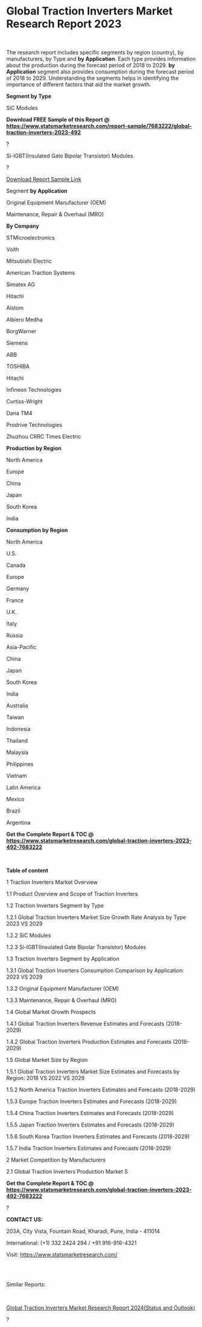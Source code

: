 <h1>Global Traction Inverters Market Research Report 2023</h1><br/><p>The research report includes specific segments by region (country), by manufacturers, by Type and <strong>by Application</strong>. Each type provides information about the production during the forecast period of 2018 to 2029. <strong>by Application</strong> segment also provides consumption during the forecast period of 2018 to 2029. Understanding the segments helps in identifying the importance of different factors that aid the market growth.</p>
 
 
 
 <p><strong>Segment by Type</strong></p>
 
 
 
 <p>SiC Modules</p>
 
 
 
 <div><b>Download FREE Sample of this Report @ <a href="https://www.statsmarketresearch.com/download-free-sample/7683222/global-traction-inverters-2023-492">https://www.statsmarketresearch.com/report-sample/7683222/global-traction-inverters-2023-492</a></b></div>
 
 
 
 <p>? </p>
 
 
 
 <p>Si-IGBT(Insulated Gate Bipolar Transistor) Modules</p>
 
 
 
 <p>? </p>
 
 
 
 <p><a href="https://www.statsmarketresearch.com/download-free-sample/7683222/global-traction-inverters-2023-492">Download Report Sample Link</a></p>
 
 
 
 <p>Segment <strong>by Application</strong></p>
 
 
 
 <p>Original Equipment Manufacturer (OEM)</p>
 
 
 
 <p>Maintenance, Repair & Overhaul (MRO)</p>
 
 
 
 <p><strong>By Company</strong></p>
 
 
 
 <p>STMicroelectronics</p>
 
 
 
 <p>Voith</p>
 
 
 
 <p>Mitsubishi Electric</p>
 
 
 
 <p>American Traction Systems</p>
 
 
 
 <p>Simatex AG</p>
 
 
 
 <p>Hitachi</p>
 
 
 
 <p>Alstom</p>
 
 
 
 <p>Albiero Medha</p>
 
 
 
 <p>BorgWarner</p>
 
 
 
 <p>Siemens</p>
 
 
 
 <p>ABB</p>
 
 
 
 <p>TOSHIBA</p>
 
 
 
 <p>Hitachi</p>
 
 
 
 <p>Infineon Technologies</p>
 
 
 
 <p>Curtiss-Wright</p>
 
 
 
 <p>Dana TM4</p>
 
 
 
 <p>Prodrive Technologies</p>
 
 
 
 <p>Zhuzhou CRRC Times Electric</p>
 
 
 
 <p><strong>Production by Region</strong></p>
 
 
 
 <p>North America</p>
 
 
 
 <p>Europe</p>
 
 
 
 <p>China</p>
 
 
 
 <p>Japan</p>
 
 
 
 <p>South Korea</p>
 
 
 
 <p>India</p>
 
 
 
 <p><strong>Consumption by Region</strong></p>
 
 
 
 <p>North America</p>
 
 
 
 <p>U.S.</p>
 
 
 
 <p>Canada</p>
 
 
 
 <p>Europe</p>
 
 
 
 <p>Germany</p>
 
 
 
 <p>France</p>
 
 
 
 <p>U.K.</p>
 
 
 
 <p>Italy</p>
 
 
 
 <p>Russia</p>
 
 
 
 <p>Asia-Pacific</p>
 
 
 
 <p>China</p>
 
 
 
 <p>Japan</p>
 
 
 
 <p>South Korea</p>
 
 
 
 <p>India</p>
 
 
 
 <p>Australia</p>
 
 
 
 <p>Taiwan</p>
 
 
 
 <p>Indonesia</p>
 
 
 
 <p>Thailand</p>
 
 
 
 <p>Malaysia</p>
 
 
 
 <p>Philippines</p>
 
 
 
 <p>Vietnam</p>
 
 
 
 <p>Latin America</p>
 
 
 
 <p>Mexico</p>
 
 
 
 <p>Brazil</p>
 
 
 
 <p>Argentina</p>
 
 
 
 <div><b>Get the Complete Report & TOC @ <a href="https://www.statsmarketresearch.com/global-traction-inverters-2023-492-7683222">https://www.statsmarketresearch.com/global-traction-inverters-2023-492-7683222</a></b></div>
 
 
 
 <p><br />
 
 <b>Table of content</b></p>
 
 
 
 <p>1 Traction Inverters Market Overview<br />
 
 1.1 Product Overview and Scope of Traction Inverters<br />
 
 1.2 Traction Inverters Segment by Type<br />
 
 1.2.1 Global Traction Inverters Market Size Growth Rate Analysis by Type 2023 VS 2029<br />
 
 1.2.2 SiC Modules<br />
 
 1.2.3 Si-IGBT(Insulated Gate Bipolar Transistor) Modules<br />
 
 1.3 Traction Inverters Segment by Application<br />
 
 1.3.1 Global Traction Inverters Consumption Comparison by Application: 2023 VS 2029<br />
 
 1.3.2 Original Equipment Manufacturer (OEM)<br />
 
 1.3.3 Maintenance, Repair & Overhaul (MRO)<br />
 
 1.4 Global Market Growth Prospects<br />
 
 1.4.1 Global Traction Inverters Revenue Estimates and Forecasts (2018-2029)<br />
 
 1.4.2 Global Traction Inverters Production Estimates and Forecasts (2018-2029)<br />
 
 1.5 Global Market Size by Region<br />
 
 1.5.1 Global Traction Inverters Market Size Estimates and Forecasts by Region: 2018 VS 2022 VS 2029<br />
 
 1.5.2 North America Traction Inverters Estimates and Forecasts (2018-2029)<br />
 
 1.5.3 Europe Traction Inverters Estimates and Forecasts (2018-2029)<br />
 
 1.5.4 China Traction Inverters Estimates and Forecasts (2018-2029)<br />
 
 1.5.5 Japan Traction Inverters Estimates and Forecasts (2018-2029)<br />
 
 1.5.6 South Korea Traction Inverters Estimates and Forecasts (2018-2029)<br />
 
 1.5.7 India Traction Inverters Estimates and Forecasts (2018-2029)<br />
 
 2 Market Competition by Manufacturers<br />
 
 2.1 Global Traction Inverters Production Market S</p>
 
 
 
 <div><b>Get the Complete Report & TOC @ <a href="https://www.statsmarketresearch.com/global-traction-inverters-2023-492-7683222">https://www.statsmarketresearch.com/global-traction-inverters-2023-492-7683222</a></b></div>
 
 
 
 <p>? </p>
 
 
 
 <p><b>CONTACT US:</b><br />
 
 203A, City Vista, Fountain Road, Kharadi, Pune, India - 411014<br />
 
 International: (+1) 332 2424 294 / +91 916-916-4321<br />
 
 Visit: <a href="https://www.statsmarketresearch.com/">https://www.statsmarketresearch.com/</a><br />
 
 <br />
 
 <br />
 
 Similar Reports:<br />
 
 <br />
 
 <a href="https://www.statsmarketresearch.com/global-traction-inverters-2024-317-8008517">Global Traction Inverters Market Research Report 2024(Status and Outlook)</a><br />
 
 ? </p>